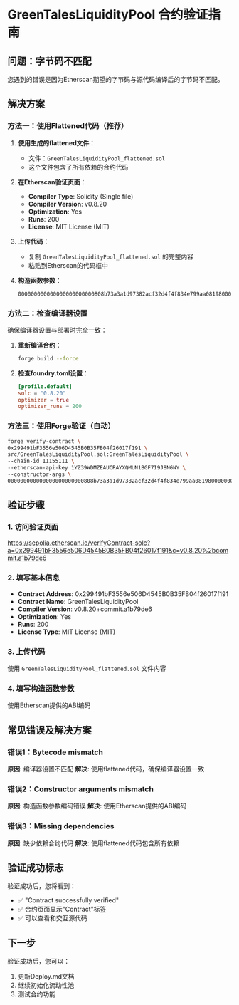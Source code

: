 # GreenTalesLiquidityPool 合约验证指南

## 问题：字节码不匹配

您遇到的错误是因为Etherscan期望的字节码与源代码编译后的字节码不匹配。

## 解决方案

### 方法一：使用Flattened代码（推荐）

1. **使用生成的flattened文件**：
   - 文件：`GreenTalesLiquidityPool_flattened.sol`
   - 这个文件包含了所有依赖的合约代码

2. **在Etherscan验证页面**：
   - **Compiler Type**: Solidity (Single file)
   - **Compiler Version**: v0.8.20
   - **Optimization**: Yes
   - **Runs**: 200
   - **License**: MIT License (MIT)

3. **上传代码**：
   - 复制 `GreenTalesLiquidityPool_flattened.sol` 的完整内容
   - 粘贴到Etherscan的代码框中

4. **构造函数参数**：
   ```
   000000000000000000000000808b73a3a1d97382acf32d4f4f834e799aa08198000000000000000000000000dcdc73413c6136c9abcc3e8d250af42947ac2fc7
   ```

### 方法二：检查编译器设置

确保编译器设置与部署时完全一致：

1. **重新编译合约**：
   ```bash
   forge build --force
   ```

2. **检查foundry.toml设置**：
   ```toml
   [profile.default]
   solc = "0.8.20"
   optimizer = true
   optimizer_runs = 200
   ```

### 方法三：使用Forge验证（自动）

```bash
forge verify-contract \
0x299491bF3556e506D4545B0B35FB04f26017f191 \
src/GreenTalesLiquidityPool.sol:GreenTalesLiquidityPool \
--chain-id 11155111 \
--etherscan-api-key 1YZ39WDMZEAUCRAYXQMUN1BGF7I9J8NGNY \
--constructor-args \
000000000000000000000000808b73a3a1d97382acf32d4f4f834e799aa08198000000000000000000000000dcdc73413c6136c9abcc3e8d250af42947ac2fc7
```

## 验证步骤

### 1. 访问验证页面
https://sepolia.etherscan.io/verifyContract-solc?a=0x299491bF3556e506D4545B0B35FB04f26017f191&c=v0.8.20%2bcommit.a1b79de6

### 2. 填写基本信息
- **Contract Address**: 0x299491bF3556e506D4545B0B35FB04f26017f191
- **Contract Name**: GreenTalesLiquidityPool
- **Compiler Version**: v0.8.20+commit.a1b79de6
- **Optimization**: Yes
- **Runs**: 200
- **License Type**: MIT License (MIT)

### 3. 上传代码
使用 `GreenTalesLiquidityPool_flattened.sol` 文件内容

### 4. 填写构造函数参数
使用Etherscan提供的ABI编码

## 常见错误及解决方案

### 错误1：Bytecode mismatch
**原因**: 编译器设置不匹配
**解决**: 使用flattened代码，确保编译器设置一致

### 错误2：Constructor arguments mismatch
**原因**: 构造函数参数编码错误
**解决**: 使用Etherscan提供的ABI编码

### 错误3：Missing dependencies
**原因**: 缺少依赖合约代码
**解决**: 使用flattened代码包含所有依赖

## 验证成功标志

验证成功后，您将看到：
- ✅ "Contract successfully verified"
- ✅ 合约页面显示"Contract"标签
- ✅ 可以查看和交互源代码

## 下一步

验证成功后，您可以：
1. 更新Deploy.md文档
2. 继续初始化流动性池
3. 测试合约功能 